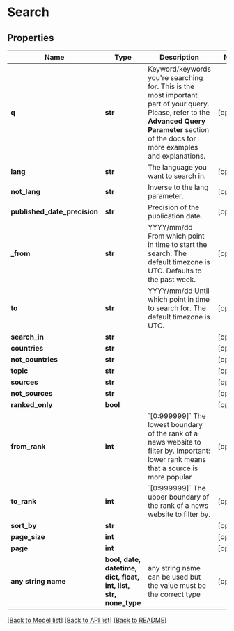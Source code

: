 # Search


## Properties
Name | Type | Description | Notes
------------ | ------------- | ------------- | -------------
**q** | **str** | Keyword/keywords you&#39;re searching for. This is the most important part of your query. Please, refer to the **Advanced Query Parameter** section of the docs for more examples and explanations. | [optional] 
**lang** | **str** | The language you want to search in. | [optional] 
**not_lang** | **str** | Inverse to the lang parameter. | [optional] 
**published_date_precision** | **str** | Precision of the publication date. | [optional] 
**_from** | **str** | YYYY/mm/dd From which point in time to start the search. The default timezone is UTC.  Defaults to the past week. | [optional] 
**to** | **str** | YYYY/mm/dd Until which point in time to search for. The default timezone is UTC. | [optional] 
**search_in** | **str** |  | [optional] 
**countries** | **str** |  | [optional] 
**not_countries** | **str** |  | [optional] 
**topic** | **str** |  | [optional] 
**sources** | **str** |  | [optional] 
**not_sources** | **str** |  | [optional] 
**ranked_only** | **bool** |  | [optional] 
**from_rank** | **int** | &#x60;[0:999999]&#x60; The lowest boundary of the rank of a news website to filter by. Important: lower rank means that a source is more popular  | [optional] 
**to_rank** | **int** | &#x60;[0:999999]&#x60; The upper boundary of the rank of a news website to filter by.  | [optional] 
**sort_by** | **str** |  | [optional] 
**page_size** | **int** |  | [optional] 
**page** | **int** |  | [optional] 
**any string name** | **bool, date, datetime, dict, float, int, list, str, none_type** | any string name can be used but the value must be the correct type | [optional]

[[Back to Model list]](../README.md#documentation-for-models) [[Back to API list]](../README.md#documentation-for-api-endpoints) [[Back to README]](../README.md)


